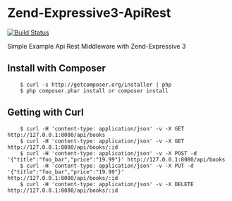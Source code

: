 # Zend-Expressive3-ApiRest

[![Build Status](https://travis-ci.org/Tony133/Zend-Expressive3-ApiRest.svg?branch=master)](https://travis-ci.org/Tony133/Zend-Expressive3-ApiRest)

Simple Example Api Rest Middleware with Zend-Expressive 3

## Install with Composer

```
    $ curl -s http://getcomposer.org/installer | php
    $ php composer.phar install or composer install
```
## Getting with Curl

```
    $ curl -H 'content-type: application/json' -v -X GET http://127.0.0.1:8080/api/books
    $ curl -H 'content-type: application/json' -v -X GET http://127.0.0.1:8080/api/books/:id
    $ curl -H 'content-type: application/json' -v -X POST -d '{"title":"foo_bar","price":"19.99"}' http://127.0.0.1:8080/api/books
    $ curl -H 'content-type: application/json' -v -X PUT -d '{"title":"foo_bar","price":"19.99"}' http://127.0.0.1:8080/api/books/:id
    $ curl -H 'content-type: application/json' -v -X DELETE http://127.0.0.1:8080/api/books/:id
```
